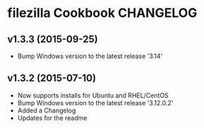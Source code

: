 filezilla Cookbook CHANGELOG
========================

v1.3.3 (2015-09-25)
--------------------
- Bump Windows version to the latest release '3.14'

v1.3.2 (2015-07-10)
--------------------
- Now supports installs for Ubuntu and RHEL/CentOS
- Bump Windows version to the latest release '3.12.0.2'
- Added a Changelog
- Updates for the readme